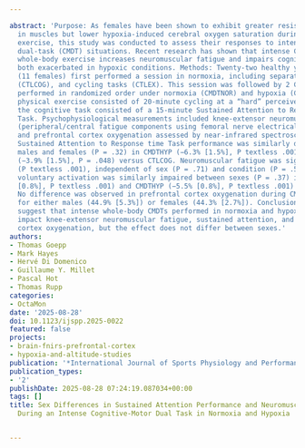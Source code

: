 ---
abstract: 'Purpose: As females have been shown to exhibit greater resistance to fatigue
  in muscles but lower hypoxia-induced cerebral oxygen saturation during whole-body
  exercise, this study was conducted to assess their responses to intense cognitive-motor
  dual-task (CMDT) situations. Recent research has shown that intense CMDT involving
  whole-body exercise increases neuromuscular fatigue and impairs cognitive performance,
  both exacerbated in hypoxic conditions. Methods: Twenty-two healthy young adults
  (11 females) first performed a session in normoxia, including separated cognitive
  (CTLCOG), and cycling tasks (CTLEX). This session was followed by 2 CMDT sessions
  performed in randomized order under normoxia (CMDTNOR) and hypoxia (CMDTHYP). The
  physical exercise consisted of 20-minute cycling at a “hard” perceived effort, and
  the cognitive task consisted of a 15-minute Sustained Attention to Response time
  Task. Psychophysiological measurements included knee-extensor neuromuscular fatigue
  (peripheral/central fatigue components using femoral nerve electrical stimulation)
  and prefrontal cortex oxygenation assessed by near-infrared spectroscopy. Results:
  Sustained Attention to Response time Task performance was similarly decreased for
  males and females (P = .32) in CMDTHYP (−6.3% [1.5%], P textless .001) and CMDTNOR
  (−3.9% [1.5%], P = .048) versus CTLCOG. Neuromuscular fatigue was significant postcycling
  (P textless .001), independent of sex (P = .71) and condition (P = .53). Maximal
  voluntary activation was similarly impaired between sexes (P = .37) in CMDTNOR (−5.8%
  [0.8%], P textless .001) and CMDTHYP (−5.5% [0.8%], P textless .001) versus CTLEX.
  No difference was observed in prefrontal cortex oxygenation during CMDTHYP (P = .23)
  for either males (44.9% [5.3%]) or females (44.3% [2.7%]). Conclusion: These findings
  suggest that intense whole-body CMDTs performed in normoxia and hypoxia negatively
  impact knee-extensor neuromuscular fatigue, sustained attention, and prefrontal
  cortex oxygenation, but the effect does not differ between sexes.'
authors:
- Thomas Goepp
- Mark Hayes
- Hervé Di Domenico
- Guillaume Y. Millet
- Pascal Hot
- Thomas Rupp
categories:
- OctaMon
date: '2025-08-28'
doi: 10.1123/ijspp.2025-0022
featured: false
projects:
- brain-fnirs-prefrontal-cortex
- hypoxia-and-altitude-studies
publication: '*International Journal of Sports Physiology and Performance*'
publication_types:
- '2'
publishDate: 2025-08-28 07:24:19.087034+00:00
tags: []
title: Sex Differences in Sustained Attention Performance and Neuromuscular Fatigue
  During an Intense Cognitive-Motor Dual Task in Normoxia and Hypoxia

---
